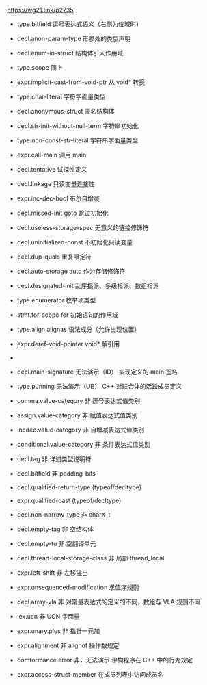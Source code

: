 https://wg21.link/p2735

- type.bitfield 逗号表达式语义（右侧为位域时）
- decl.anon-param-type 形参处的类型声明
- decl.enum-in-struct 结构体引入作用域
- type.scope 同上
- expr.implicit-cast-from-void-ptr 从 void* 转换
- type.char-literal 字符字面量类型
- decl.anonymous-struct 匿名结构体
- decl.str-init-without-null-term 字符串初始化
- type.non-const-str-literal 字符串字面量类型
- expr.call-main 调用 main
- decl.tentative 试探性定义
- decl.linkage 只读变量连接性
- expr.inc-dec-bool 布尔自增减
- decl.missed-init goto 跳过初始化
- decl.useless-storage-spec 无意义的链接修饰符
- decl.uninitialized-const 不初始化只读变量
- decl.dup-quals 重复限定符
- decl.auto-storage auto 作为存储修饰符
- decl.designated-init 乱序指派、多级指派、数组指派
- type.enumerator 枚举项类型
- stmt.for-scope for 初始语句的作用域
- type.align alignas 语法成分（允许出现位置）
- expr.deref-void-pointer void* 解引用
-

- decl.main-signature 无法演示（ID） 实现定义的 main 签名
- type.punning 无法演示（UB） C++ 对联合体的活跃成员定义

- comma.value-category 非 逗号表达式值类别
- assign.value-category 非 赋值表达式值类别
- incdec.value-category 非 自增减表达式值类别
- conditional.value-category 非 条件表达式值类别
- decl.tag 非 详述类型说明符
- decl.bitfield 非 padding-bits
- decl.qualified-return-type (typeof/decltype)
- expr.qualified-cast (typeof/decltype)
- decl.non-narrow-type 非 charX_t
- decl.empty-tag 非 空结构体
- decl.empty-tu 非 空翻译单元
- decl.thread-local-storage-class 非 局部 thread_local
- expr.left-shift 非 左移溢出
- expr.unsequenced-modification 求值序规则
- decl.array-vla 非 对常量表达式的定义的不同，数组与 VLA 规则不同
- lex.ucn 非 UCN 字面量
- expr.unary.plus 非 指针一元加
- expr.alignment 非 alignof 操作数规定
- comformance.error 非，无法演示 谬构程序在 C++ 中的行为规定
- expr.access-struct-member 在成员列表中访问成员名
